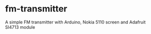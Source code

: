 # fm-transmitter
A simple FM transmitter with Arduino, Nokia 5110 screen and Adafruit SI4713 module
